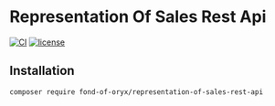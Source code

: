 # Representation Of Sales Rest Api
[![CI](https://github.com/fond-of-oryx/representation-of-sales-rest-api/actions/workflows/main.yml/badge.svg)](https://github.com/fond-of-oryx/representation-of-sales-rest-api/actions/workflows/main.yml)
[![license](https://img.shields.io/github/license/fond-of-oryx/representation-of-sales-rest-api.svg)](https://packagist.org/packages/fond-of-oryx/representation-of-sales-rest-api)

## Installation
```
composer require fond-of-oryx/representation-of-sales-rest-api
```
